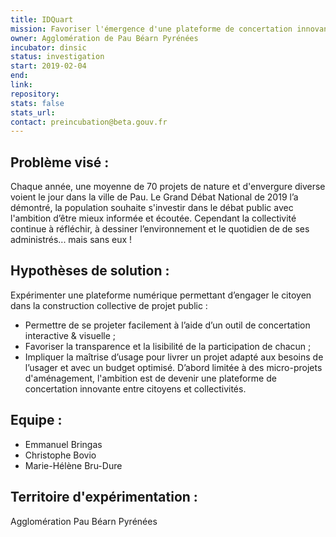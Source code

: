 ```yaml
---
title: IDQuart
mission: Favoriser l'émergence d'une plateforme de concertation innovante entre citoyens et collectivités
owner: Agglomération de Pau Béarn Pyrénées
incubator: dinsic 
status: investigation
start: 2019-02-04
end: 
link:
repository: 
stats: false 
stats_url: 
contact: preincubation@beta.gouv.fr
---
```


## Problème visé :
Chaque année, une moyenne de 70 projets de nature et d'envergure diverse voient le jour dans la ville de Pau.
Le Grand Débat National de 2019 l’a démontré, la population souhaite s'investir dans le débat public avec l'ambition d’être mieux informée et écoutée.
Cependant la collectivité continue à réfléchir, à dessiner l’environnement et le quotidien de de ses administrés... mais sans eux !

## Hypothèses de solution : 
Expérimenter une plateforme numérique permettant d’engager le citoyen dans la construction collective de projet public : 
- Permettre de se projeter facilement à l’aide d’un outil de concertation interactive & visuelle ;
- Favoriser la transparence et la lisibilité de la participation de chacun ;
- Impliquer la maîtrise d’usage pour livrer un projet adapté aux besoins de l’usager et avec un budget optimisé.
D’abord limitée à des micro-projets d'aménagement, l'ambition est de devenir une plateforme de concertation innovante entre citoyens et collectivités.

## Equipe : 
- Emmanuel Bringas
- Christophe Bovio
- Marie-Hélène Bru-Dure

## Territoire d'expérimentation : 
Agglomération Pau Béarn Pyrénées
